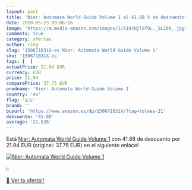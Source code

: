 ```yaml
---
layout: post
title: 'Nier: Automata World Guide Volume 1 al 41.88 % de descuento'
date: 2020-05-23 09:06:16
image: 'https://m.media-amazon.com/images/I/519JHjlSfOL._SL200_.jpg'
comments: true
category: ofertas
author: ring
slug: '150671031X-es Nier: Automata World Guide Volume 1'
sku: '150671031X-es'
tags: [  ]
actualPrice: 21.94 EUR
currency: EUR
price: 21.94
comparePrice: 37.75 EUR
prodname: 'Nier: Automata World Guide Volume 1'
country: 'es'
flag: '🇪🇸'
brand: ''
buyurl: 'https://www.amazon.es/dp/150671031X/?tag=tolees-21'
descuento: '41.88'
average: '22.526'
---
```


Está [Nier: Automata World Guide Volume 1](https://www.amazon.es/dp/150671031X/?tag=tolees-21) con 41.88 de descuento por 21.94 EUR (original: 37.75 EUR) en el siguiente enlace!

[![Nier: Automata World Guide Volume 1](https://m.media-amazon.com/images/I/519JHjlSfOL._SL200_.jpg)](https://www.amazon.es/dp/150671031X/?tag=tolees-21)

ℹ️:


[🛒 Ver la oferta!!](https://www.amazon.es/dp/150671031X/?tag=tolees-21)
